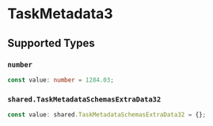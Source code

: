 # TaskMetadata3


## Supported Types

### `number`

```typescript
const value: number = 1284.03;
```

### `shared.TaskMetadataSchemasExtraData32`

```typescript
const value: shared.TaskMetadataSchemasExtraData32 = {};
```

